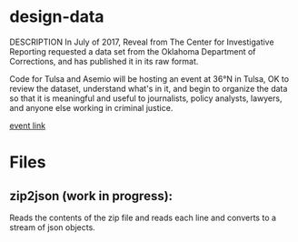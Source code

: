 # design-data

DESCRIPTION
In July of 2017, Reveal from The Center for Investigative Reporting requested a data set from the Oklahoma Department of Corrections, and has published it in its raw format.

Code for Tulsa and Asemio will be hosting an event at 36°N in Tulsa, OK to review the dataset, understand what's in it, and begin to organize the data so that it is meaningful and useful to journalists, policy analysts, lawyers, and anyone else working in criminal justice.

[event link](https://www.eventbrite.com/e/designdata-criminal-justice-in-ok-tickets-39290102755?utm_source=eb_email&utm_medium=email&utm_campaign=order_confirmation_email&utm_term=eventname&ref=eemailordconf)


# Files
## zip2json (work in progress):
Reads the contents of the zip file and reads each line and converts to a stream of json objects.
